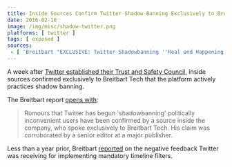 ```yaml
---
title: Inside Sources Confirm Twitter Shadow Banning Exclusively to Breitbart
date: 2016-02-16
image: /img/misc/shadow-twitter.png
platforms: [ twitter ]
tags: [ exposed ]
sources:
 - [ 'Breitbart "EXCLUSIVE: Twitter Shadowbanning ''Real and Happening Every Day'' Says Inside Source" by Milo Yiannopoulos (16 Feb 2016)', 'https://archive.vn/Ae9VU' ]
---
```


A week after [Twitter established their Trust and Safety
Council](/events/twitter-trust-and-safety/), inside sources confirmed
exclusively to Breitbart Tech that the platform actively practices shadow
banning.

The Breitbart report [opens with](https://archive.vn/Ae9VU#selection-245.0-249.67):
> Rumours that Twitter has begun 'shadowbanning' politically inconvenient users
> have been confirmed by a source inside the company, who spoke exclusively to
> Breitbart Tech. His claim was corroborated by a senior editor at a major
> publisher.

Less than a year prior, Breitbart [reported](https://archive.vn/kqyCP) on the
negative feedback Twitter was receiving for implementing mandatory timeline
filters.
